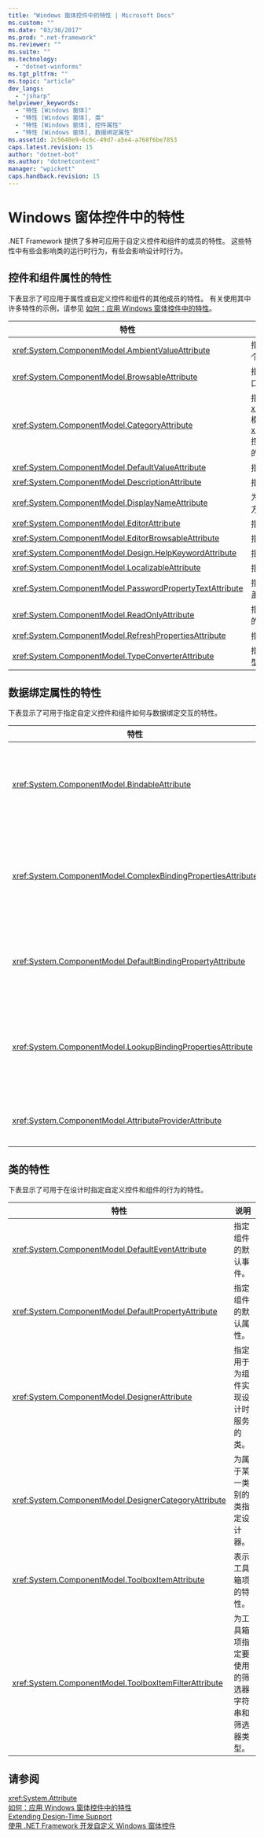 ```yaml
---
title: "Windows 窗体控件中的特性 | Microsoft Docs"
ms.custom: ""
ms.date: "03/30/2017"
ms.prod: ".net-framework"
ms.reviewer: ""
ms.suite: ""
ms.technology: 
  - "dotnet-winforms"
ms.tgt_pltfrm: ""
ms.topic: "article"
dev_langs: 
  - "jsharp"
helpviewer_keywords: 
  - "特性 [Windows 窗体]"
  - "特性 [Windows 窗体], 类"
  - "特性 [Windows 窗体], 控件属性"
  - "特性 [Windows 窗体], 数据绑定属性"
ms.assetid: 2c5640e9-6c6c-49d7-a5e4-a768f6be7853
caps.latest.revision: 15
author: "dotnet-bot"
ms.author: "dotnetcontent"
manager: "wpickett"
caps.handback.revision: 15
---
```

# Windows 窗体控件中的特性
.NET Framework 提供了多种可应用于自定义控件和组件的成员的特性。  这些特性中有些会影响类的运行时行为，有些会影响设计时行为。  
  
## 控件和组件属性的特性  
 下表显示了可应用于属性或自定义控件和组件的其他成员的特性。  有关使用其中许多特性的示例，请参见 [如何：应用 Windows 窗体控件中的特性](../../../../docs/framework/winforms/controls/how-to-apply-attributes-in-windows-forms-controls.md)。  
  
|特性|说明|  
|--------|--------|  
|<xref:System.ComponentModel.AmbientValueAttribute>|指定将传递给属性的值，以使该属性从另一个来源获取其值。  这称为*“环境”*。|  
|<xref:System.ComponentModel.BrowsableAttribute>|指定某一属性或事件是否应在**“属性”**窗口中显示。|  
|<xref:System.ComponentModel.CategoryAttribute>|指定在设置为 <xref:System.Windows.Forms.PropertySort> 模式的 <xref:System.Windows.Forms.PropertyGrid> 控件中显示时对属性或事件进行分组的类别的名称。|  
|<xref:System.ComponentModel.DefaultValueAttribute>|指定属性的默认值。|  
|<xref:System.ComponentModel.DescriptionAttribute>|指定属性或事件的说明。|  
|<xref:System.ComponentModel.DisplayNameAttribute>|为属性、事件或不接受参数的 `public` `void` 方法指定显示名称。|  
|<xref:System.ComponentModel.EditorAttribute>|指定用于更改属性的编辑器。|  
|<xref:System.ComponentModel.EditorBrowsableAttribute>|指定某一属性或方法在编辑器中可见。|  
|<xref:System.ComponentModel.Design.HelpKeywordAttribute>|指定类或成员的上下文关键字。|  
|<xref:System.ComponentModel.LocalizableAttribute>|指定是否应本地化某一属性。|  
|<xref:System.ComponentModel.PasswordPropertyTextAttribute>|指示对象的文本表示形式由星号等字符遮盖。|  
|<xref:System.ComponentModel.ReadOnlyAttribute>|指定此特性所绑定到的属性在设计时是只读的还是可读\/写的。|  
|<xref:System.ComponentModel.RefreshPropertiesAttribute>|指示在关联属性值更改时应刷新属性网格。|  
|<xref:System.ComponentModel.TypeConverterAttribute>|指定对于此特性绑定到的对象要使用哪种类型作为转换器。|  
  
## 数据绑定属性的特性  
 下表显示了可用于指定自定义控件和组件如何与数据绑定交互的特性。  
  
|特性|说明|  
|--------|--------|  
|<xref:System.ComponentModel.BindableAttribute>|指定属性是否通常用于绑定。|  
|<xref:System.ComponentModel.ComplexBindingPropertiesAttribute>|指定组件的数据源和数据成员属性。|  
|<xref:System.ComponentModel.DefaultBindingPropertyAttribute>|指定组件的默认绑定属性。|  
|<xref:System.ComponentModel.LookupBindingPropertiesAttribute>|指定组件的数据源和数据成员属性。|  
|<xref:System.ComponentModel.AttributeProviderAttribute>|启用特性重定向。|  
  
## 类的特性  
 下表显示了可用于在设计时指定自定义控件和组件的行为的特性。  
  
|特性|说明|  
|--------|--------|  
|<xref:System.ComponentModel.DefaultEventAttribute>|指定组件的默认事件。|  
|<xref:System.ComponentModel.DefaultPropertyAttribute>|指定组件的默认属性。|  
|<xref:System.ComponentModel.DesignerAttribute>|指定用于为组件实现设计时服务的类。|  
|<xref:System.ComponentModel.DesignerCategoryAttribute>|为属于某一类别的类指定设计器。|  
|<xref:System.ComponentModel.ToolboxItemAttribute>|表示工具箱项的特性。|  
|<xref:System.ComponentModel.ToolboxItemFilterAttribute>|为工具箱项指定要使用的筛选器字符串和筛选器类型。|  
  
## 请参阅  
 <xref:System.Attribute>   
 [如何：应用 Windows 窗体控件中的特性](../../../../docs/framework/winforms/controls/how-to-apply-attributes-in-windows-forms-controls.md)   
 [Extending Design\-Time Support](../Topic/Extending%20Design-Time%20Support.md)   
 [使用 .NET Framework 开发自定义 Windows 窗体控件](../../../../docs/framework/winforms/controls/developing-custom-windows-forms-controls.md)